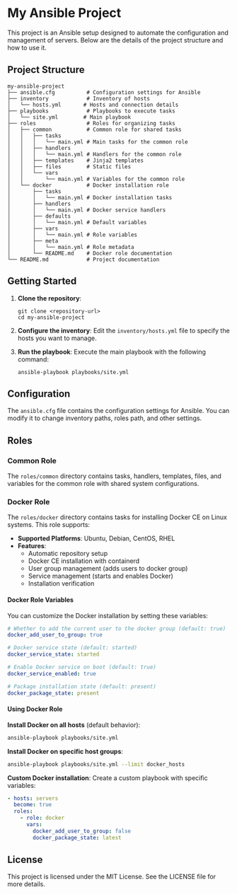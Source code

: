 # My Ansible Project

This project is an Ansible setup designed to automate the configuration and management of servers. Below are the details of the project structure and how to use it.

## Project Structure

```
my-ansible-project
├── ansible.cfg          # Configuration settings for Ansible
├── inventory            # Inventory of hosts
│   └── hosts.yml       # Hosts and connection details
├── playbooks            # Playbooks to execute tasks
│   └── site.yml        # Main playbook
├── roles                # Roles for organizing tasks
│   ├── common           # Common role for shared tasks
│   │   ├── tasks
│   │   │   └── main.yml # Main tasks for the common role
│   │   ├── handlers
│   │   │   └── main.yml # Handlers for the common role
│   │   ├── templates    # Jinja2 templates
│   │   ├── files        # Static files
│   │   └── vars
│   │       └── main.yml # Variables for the common role
│   └── docker           # Docker installation role
│       ├── tasks
│       │   └── main.yml # Docker installation tasks
│       ├── handlers
│       │   └── main.yml # Docker service handlers
│       ├── defaults
│       │   └── main.yml # Default variables
│       ├── vars
│       │   └── main.yml # Role variables
│       ├── meta
│       │   └── main.yml # Role metadata
│       └── README.md    # Docker role documentation
└── README.md            # Project documentation
```

## Getting Started

1. **Clone the repository**:
   ```
   git clone <repository-url>
   cd my-ansible-project
   ```

2. **Configure the inventory**:
   Edit the `inventory/hosts.yml` file to specify the hosts you want to manage.

3. **Run the playbook**:
   Execute the main playbook with the following command:
   ```
   ansible-playbook playbooks/site.yml
   ```

## Configuration

The `ansible.cfg` file contains the configuration settings for Ansible. You can modify it to change inventory paths, roles path, and other settings.

## Roles

### Common Role
The `roles/common` directory contains tasks, handlers, templates, files, and variables for the common role with shared system configurations.

### Docker Role
The `roles/docker` directory contains tasks for installing Docker CE on Linux systems. This role supports:

- **Supported Platforms**: Ubuntu, Debian, CentOS, RHEL
- **Features**: 
  - Automatic repository setup
  - Docker CE installation with containerd
  - User group management (adds users to docker group)
  - Service management (starts and enables Docker)
  - Installation verification

#### Docker Role Variables

You can customize the Docker installation by setting these variables:

```yaml
# Whether to add the current user to the docker group (default: true)
docker_add_user_to_group: true

# Docker service state (default: started)
docker_service_state: started

# Enable Docker service on boot (default: true)
docker_service_enabled: true

# Package installation state (default: present)
docker_package_state: present
```

#### Using Docker Role

**Install Docker on all hosts** (default behavior):
```bash
ansible-playbook playbooks/site.yml
```

**Install Docker on specific host groups**:
```bash
ansible-playbook playbooks/site.yml --limit docker_hosts
```

**Custom Docker installation**:
Create a custom playbook with specific variables:
```yaml
- hosts: servers
  become: true
  roles:
    - role: docker
      vars:
        docker_add_user_to_group: false
        docker_package_state: latest
```

## License

This project is licensed under the MIT License. See the LICENSE file for more details.